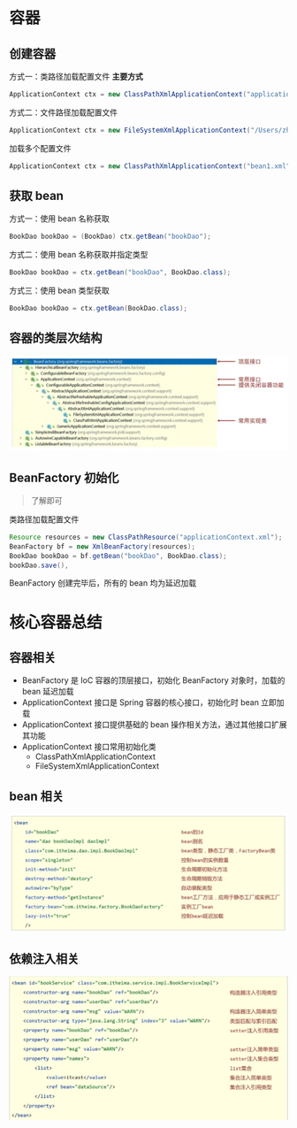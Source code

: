 # 容器

## 创建容器

方式一：类路径加载配置文件 **主要方式**

```java
ApplicationContext ctx = new ClassPathXmlApplicationContext("applicationContext.xml");
```

方式二：文件路径加载配置文件

```java
ApplicationContext ctx = new FileSystemXmlApplicationContext("/Users/zhaowenhao/projects/JavaProjects/spring_09_datasource/src/main/resources/applicationContext.xml");
```

加载多个配置文件

```java
ApplicationContext ctx = new ClassPathXmlApplicationContext("bean1.xml", "bean2.xml");
```

## 获取 bean

方式一：使用 bean 名称获取

```java
BookDao bookDao = (BookDao) ctx.getBean("bookDao");
```

方式二：使用 bean 名称获取并指定类型

```java
BookDao bookDao = ctx.getBean("bookDao", BookDao.class);
```

方式三：使用 bean 类型获取

```java
BookDao bookDao = ctx.getBean(BookDao.class);
```

## 容器的类层次结构

![容器的类层次结构](figure/s3.png)

## BeanFactory 初始化

> 了解即可

类路径加载配置文件

```java
Resource resources = new ClassPathResource("applicationContext.xml");
BeanFactory bf = new XmlBeanFactory(resources);
BookDao bookDao = bf.getBean("bookDao", BookDao.class);
bookDao.save(),
```

BeanFactory 创建完毕后，所有的 bean 均为延迟加载

# 核心容器总结

## 容器相关
- BeanFactory 是 IoC 容器的顶层接口，初始化 BeanFactory 对象时，加载的 bean 延迟加载
- ApplicationContext 接口是 Spring 容器的核心接口，初始化时 bean 立即加载
- ApplicationContext 接口提供基础的 bean 操作相关方法，通过其他接口扩展其功能
- ApplicationContext 接口常用初始化类
    - ClassPathXmlApplicationContext
    - FileSystemXmlApplicationContext

## bean 相关

![bean 配置](figure/b4.png)

## 依赖注入相关

![依赖注入相关](figure/s4.png)



